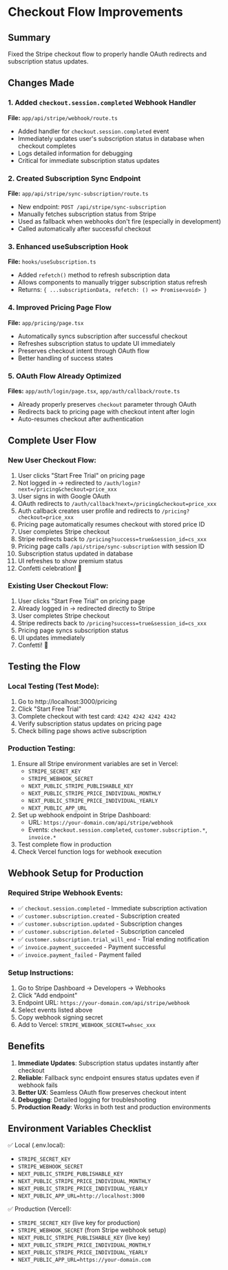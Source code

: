 # Checkout Flow Improvements

## Summary
Fixed the Stripe checkout flow to properly handle OAuth redirects and subscription status updates.

## Changes Made

### 1. Added `checkout.session.completed` Webhook Handler
**File:** `app/api/stripe/webhook/route.ts`

- Added handler for `checkout.session.completed` event
- Immediately updates user's subscription status in database when checkout completes
- Logs detailed information for debugging
- Critical for immediate subscription status updates

### 2. Created Subscription Sync Endpoint
**File:** `app/api/stripe/sync-subscription/route.ts`

- New endpoint: `POST /api/stripe/sync-subscription`
- Manually fetches subscription status from Stripe
- Used as fallback when webhooks don't fire (especially in development)
- Called automatically after successful checkout

### 3. Enhanced useSubscription Hook
**File:** `hooks/useSubscription.ts`

- Added `refetch()` method to refresh subscription data
- Allows components to manually trigger subscription status refresh
- Returns: `{ ...subscriptionData, refetch: () => Promise<void> }`

### 4. Improved Pricing Page Flow
**File:** `app/pricing/page.tsx`

- Automatically syncs subscription after successful checkout
- Refreshes subscription status to update UI immediately
- Preserves checkout intent through OAuth flow
- Better handling of success states

### 5. OAuth Flow Already Optimized
**Files:** `app/auth/login/page.tsx`, `app/auth/callback/route.ts`

- Already properly preserves `checkout` parameter through OAuth
- Redirects back to pricing page with checkout intent after login
- Auto-resumes checkout after authentication

## Complete User Flow

### New User Checkout Flow:
1. User clicks "Start Free Trial" on pricing page
2. Not logged in → redirected to `/auth/login?next=/pricing&checkout=price_xxx`
3. User signs in with Google OAuth
4. OAuth redirects to `/auth/callback?next=/pricing&checkout=price_xxx`
5. Auth callback creates user profile and redirects to `/pricing?checkout=price_xxx`
6. Pricing page automatically resumes checkout with stored price ID
7. User completes Stripe checkout
8. Stripe redirects back to `/pricing?success=true&session_id=cs_xxx`
9. Pricing page calls `/api/stripe/sync-subscription` with session ID
10. Subscription status updated in database
11. UI refreshes to show premium status
12. Confetti celebration! 🎉

### Existing User Checkout Flow:
1. User clicks "Start Free Trial" on pricing page
2. Already logged in → redirected directly to Stripe
3. User completes Stripe checkout
4. Stripe redirects back to `/pricing?success=true&session_id=cs_xxx`
5. Pricing page syncs subscription status
6. UI updates immediately
7. Confetti! 🎉

## Testing the Flow

### Local Testing (Test Mode):
1. Go to http://localhost:3000/pricing
2. Click "Start Free Trial"
3. Complete checkout with test card: `4242 4242 4242 4242`
4. Verify subscription status updates on pricing page
5. Check billing page shows active subscription

### Production Testing:
1. Ensure all Stripe environment variables are set in Vercel:
   - `STRIPE_SECRET_KEY`
   - `STRIPE_WEBHOOK_SECRET`
   - `NEXT_PUBLIC_STRIPE_PUBLISHABLE_KEY`
   - `NEXT_PUBLIC_STRIPE_PRICE_INDIVIDUAL_MONTHLY`
   - `NEXT_PUBLIC_STRIPE_PRICE_INDIVIDUAL_YEARLY`
   - `NEXT_PUBLIC_APP_URL`
2. Set up webhook endpoint in Stripe Dashboard:
   - URL: `https://your-domain.com/api/stripe/webhook`
   - Events: `checkout.session.completed`, `customer.subscription.*`, `invoice.*`
3. Test complete flow in production
4. Check Vercel function logs for webhook execution

## Webhook Setup for Production

### Required Stripe Webhook Events:
- ✅ `checkout.session.completed` - Immediate subscription activation
- ✅ `customer.subscription.created` - Subscription created
- ✅ `customer.subscription.updated` - Subscription changes
- ✅ `customer.subscription.deleted` - Subscription canceled
- ✅ `customer.subscription.trial_will_end` - Trial ending notification
- ✅ `invoice.payment_succeeded` - Payment successful
- ✅ `invoice.payment_failed` - Payment failed

### Setup Instructions:
1. Go to Stripe Dashboard → Developers → Webhooks
2. Click "Add endpoint"
3. Endpoint URL: `https://your-domain.com/api/stripe/webhook`
4. Select events listed above
5. Copy webhook signing secret
6. Add to Vercel: `STRIPE_WEBHOOK_SECRET=whsec_xxx`

## Benefits

1. **Immediate Updates**: Subscription status updates instantly after checkout
2. **Reliable**: Fallback sync endpoint ensures status updates even if webhook fails
3. **Better UX**: Seamless OAuth flow preserves checkout intent
4. **Debugging**: Detailed logging for troubleshooting
5. **Production Ready**: Works in both test and production environments

## Environment Variables Checklist

✅ Local (.env.local):
- `STRIPE_SECRET_KEY`
- `STRIPE_WEBHOOK_SECRET`
- `NEXT_PUBLIC_STRIPE_PUBLISHABLE_KEY`
- `NEXT_PUBLIC_STRIPE_PRICE_INDIVIDUAL_MONTHLY`
- `NEXT_PUBLIC_STRIPE_PRICE_INDIVIDUAL_YEARLY`
- `NEXT_PUBLIC_APP_URL=http://localhost:3000`

✅ Production (Vercel):
- `STRIPE_SECRET_KEY` (live key for production)
- `STRIPE_WEBHOOK_SECRET` (from Stripe webhook setup)
- `NEXT_PUBLIC_STRIPE_PUBLISHABLE_KEY` (live key)
- `NEXT_PUBLIC_STRIPE_PRICE_INDIVIDUAL_MONTHLY`
- `NEXT_PUBLIC_STRIPE_PRICE_INDIVIDUAL_YEARLY`
- `NEXT_PUBLIC_APP_URL=https://your-domain.com`


